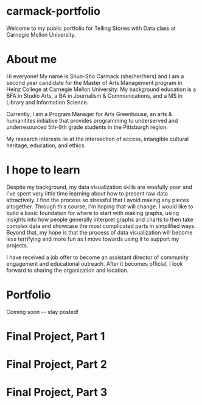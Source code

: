 # carmack-portfolio
Welcome to my public portfolio for Telling Stories with Data class at Carnegie Mellon University.

# About me
Hi everyone! My name is Shun-Sho Carmack (she/her/hers) and I am a second year candidate for the Master of Arts Management program in Heinz College at Carnegie Mellon University. My background education is a BFA in Studio Arts, a BA in Journalism & Communications, and a MS in Library and Information Science. 

Currently, I am a Program Manager for Arts Greenhouse, an arts & humanitites initiative that provides programming to underserved and underresourced 5th-9th grade students in the Pittsburgh region.

My research interests lie at the intersection of access, intangible cultural heritage, education, and ethics.

# I hope to learn
Despite my background, my data visualization skills are woefully poor and I've spent very little time learning about how to present raw data attractively. I find the process so stressful that I avoid making any pieces altogether. Through this course, I'm hoping that will change. I would like to build a basic foundation for where to start with making graphs, using  insights into how people generally interpret graphs and charts to then take complex data and showcase the most complicated parts in simplified ways. Beyond that, my hope is that the process of data visualization will become less terrifying and more fun as I move towards using it to support my projects.

I have received a job offer to become an assistant director of community engagement and educational outreach. After it becomes official, I look forward to sharing the organization and location.

# Portfolio
Coming soon -- stay posted!

# Final Project, Part 1
# Final Project, Part 2
# Final Project, Part 3
